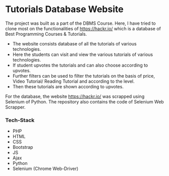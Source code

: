 # Tutorials Database Website

The project was built as a part of the DBMS Course. 
Here, I have tried to clone most on the functionalities of https://hackr.io/ which is a database of Best Programming Courses & Tutorials.
- The website consists database of all the tutorials of various technologies. 
- Here the students can visit and view the various tutorials of various technologies. 
- If student upvotes the tutorials and can also choose according to upvotes. 
- Further filters can be used to filter the tutorials on the basis of price, Video Tutorial/ Reading Tutorial and according to the level.
- Then these tutorials are shown according to upvotes.

For the database, the website https://hackr.io/ was scrapped using Selenium of Python. The repository also contains the code of Selenium Web Scrapper.

### Tech-Stack
- PHP 
- HTML
- CSS
- Bootstrap
- JS
- Ajax
- Python
- Selenium (Chrome Web-Driver)
